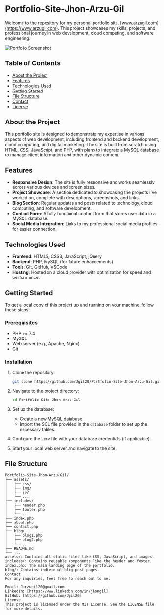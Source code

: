# Portfolio-Site-Jhon-Arzu-Gil

Welcome to the repository for my personal portfolio site, [www.arzugil.com](https://www.arzugil.com). This project showcases my skills, projects, and professional journey in web development, cloud computing, and software engineering.

![Portfolio Screenshot](/img/hackerJhon.png) <!-- Update with an actual screenshot -->

## Table of Contents
- [About the Project](#about-the-project)
- [Features](#features)
- [Technologies Used](#technologies-used)
- [Getting Started](#getting-started)
- [File Structure](#file-structure)
- [Contact](#contact)
- [License](#license)

## About the Project

This portfolio site is designed to demonstrate my expertise in various aspects of web development, including frontend and backend development, cloud computing, and digital marketing. The site is built from scratch using HTML, CSS, JavaScript, and PHP, with plans to integrate a MySQL database to manage client information and other dynamic content.

## Features

- **Responsive Design**: The site is fully responsive and works seamlessly across various devices and screen sizes.
- **Project Showcase**: A section dedicated to showcasing the projects I've worked on, complete with descriptions, screenshots, and links.
- **Blog Section**: Regular updates and posts related to technology, cloud computing, and software development.
- **Contact Form**: A fully functional contact form that stores user data in a MySQL database.
- **Social Media Integration**: Links to my professional social media profiles for easier connection.

## Technologies Used

- **Frontend**: HTML5, CSS3, JavaScript, jQuery
- **Backend**: PHP, MySQL (for future enhancements)
- **Tools**: Git, GitHub, VSCode
- **Hosting**: Hosted on a cloud provider with optimization for speed and performance.

## Getting Started

To get a local copy of this project up and running on your machine, follow these steps:

### Prerequisites
- PHP >= 7.4
- MySQL
- Web server (e.g., Apache, Nginx)
- Git

### Installation

1. Clone the repository:
    ```bash
    git clone https://github.com/Jgil20/Portfolio-Site-Jhon-Arzu-Gil.git
    ```
2. Navigate to the project directory:
    ```bash
    cd Portfolio-Site-Jhon-Arzu-Gil
    ```
3. Set up the database:
    - Create a new MySQL database.
    - Import the SQL file provided in the `database` folder to set up the necessary tables.

4. Configure the `.env` file with your database credentials (if applicable).

5. Start your local web server and navigate to the site.

## File Structure

```plaintext
Portfolio-Site-Jhon-Arzu-Gil/
├── assets/
│   ├── css/
│   ├── img/
│   ├── js/
│   └── ...
├── includes/
│   ├── header.php
│   ├── footer.php
│   └── ...
├── index.php
├── about.php
├── contact.php
├── blog/
│   ├── blog1.php
│   ├── blog2.php
│   └── ...
├── README.md
└── ...
assets/: Contains all static files like CSS, JavaScript, and images.
includes/: Contains reusable components like the header and footer.
index.php: The main landing page of the portfolio.
blog/: Contains individual blog post pages.
Contact
For any inquiries, feel free to reach out to me:

Email: Jarzugil20@gmail.com
LinkedIn: [https://www.linkedin.com/in/jhongil]
GitHub: [https://github.com/Jgil20]
License
This project is licensed under the MIT License. See the LICENSE file for more details.
